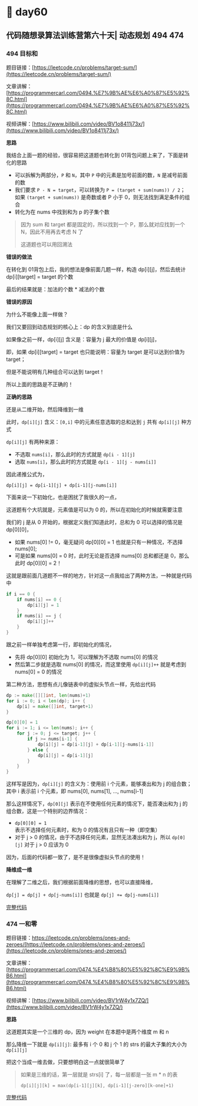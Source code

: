 # 🥳 day60

## 代码随想录算法训练营第六十天| 动态规划 494 474

### 494 目标和

题目链接：[https://leetcode.cn/problems/target-sum/](https://leetcode.cn/problems/target-sum/)

文章讲解：[https://programmercarl.com/0494.%E7%9B%AE%E6%A0%87%E5%92%8C.html](https://programmercarl.com/0494.%E7%9B%AE%E6%A0%87%E5%92%8C.html)

视频讲解：[https://www.bilibili.com/video/BV1o8411j73x/](https://www.bilibili.com/video/BV1o8411j73x/)

**思路**

我结合上面一题的经验，很容易把这道题也转化到 01背包问题上来了，下面是转化的思路

* 可以拆解为两部分，`P` 和 `N`，其中 `P` 中的元素是加号前面的数，`N` 是减号前面的数
* 我们要求 `P - N = target`，可以转换为 `P = (target + sum(nums)) / 2`； 如果 `(target + sum(nums))` 是奇数或者 P 小于 0，则无法找到满足条件的组合
* 转化为在 nums 中找到和为 p 的子集个数

> 因为 sum 和 target 都是固定的，所以找到一个 P，那么就对应找到一个 N，因此不用再去考虑 N 了
>
> 这道题也可以用回溯法

**错误的做法**

在转化到 01背包上后，我的想法是像前面几题一样，构造 dp\[i]\[j]，然后去统计 dp\[i]\[target] = target 的个数

最后的结果就是：加法的个数 \* 减法的个数

**错误的原因**

为什么不能像上面一样做？

我们又要回到动态规划的核心上：dp 的含义到底是什么

如果像之前一样，dp\[i]\[j] 含义是：容量为 j 最大的价值是 dp\[i]\[j]，

即，如果 dp\[i]\[target] = target 也只能说明：容量为 target 是可以达到价值为 target；

但是不能说明有几种组合可以达到 target！

所以上面的思路是不正确的！

**正确的思路**

还是从二维开始，然后降维到一维

此时，`dp[i][j]` 含义：`[0,i]` 中的元素任意选取的总和达到 `j` 共有 `dp[i][j]` 种方式

`dp[i][j]` 有两种来源：

* 不选取 `nums[i]`，那么此时的方式就是 `dp[i - 1][j]`
* 选取 `nums[i]`，那么此时的方式就是 `dp[i - 1][j - nums[i]]`

因此递推公式为，

`dp[i][j] = dp[i-1][j] + dp[i-1][j-nums[i]]`

下面来说一下初始化，也是困扰了我很久的一点，

这道题有个大坑就是，元素值是可以为 0 的，所以在初始化的时候就需要注意

我们的 j 是从 0 开始的，根据定义我们知道此时，总和为 0 可以选择的情况是 dp\[0]\[0]，

* 如果 nums\[0] != 0，毫无疑问 dp\[0]\[0] = 1 也就是只有一种情况，不选择 nums\[0];
* 可是如果 nums\[0] = 0 时，此时无论是否选择 nums\[0] 总和都还是 0，那么此时 dp\[0]\[0] = 2！

这就是跟前面几道题不一样的地方，针对这一点我给出了两种方法，一种就是代码中

```go
if i == 0 {
    if nums[i] == 0 {
        dp[i][j] = 1
    }
    if nums[i] == j {
        dp[i][j]++
    }
}
```

跟之前一样单独考虑第一行，即初始化的情况，

* 先将 dp\[0]\[0] 初始化为 1，可以理解为不选取 nums\[0] 的情况
* 然后第二步就是选取 nums\[0] 的情况，而这里使用 `dp[i][j]++` 就是考虑到 nums\[0] = 0 的情况

第二种方法，思想有点儿像链表中的虚拟头节点一样，先给出代码

```go
dp := make([][]int, len(nums)+1)
for i := 0; i < len(dp); i++ {
    dp[i] = make([]int, target+1)
}

dp[0][0] = 1
for i := 1; i <= len(nums); i++ {
    for j := 0; j <= target; j++ {
        if j >= nums[i-1] {
            dp[i][j] = dp[i-1][j] + dp[i-1][j-nums[i-1]]
        } else {
            dp[i][j] = dp[i-1][j]
        }
    }
}
```

这样写是因为，`dp[i][j]` 的含义为：使用前 i 个元素，能够凑出和为 j 的组合数； 其中 i 表示前 i 个元素，即 nums\[0], nums\[1], ..., nums\[i-1]

那么这样情况下，`dp[0][j]` 表示在不使用任何元素的情况下，能否凑出和为 j 的组合数，这是一个特别的边界情况：

* `dp[0][0] = 1` 表示不选择任何元素时，和为 0 的情况有且只有一种（即空集）
* 对于 j > 0 的情况，由于不选择任何元素，显然无法凑出和为 j，所以 `dp[0][j]` 对于 j > 0 应该为 0

因为，后面的代码都一致了，是不是很像虚拟头节点的使用！

**降维成一维**

在理解了二维之后，我们根据前面降维的思想，也可以直接降维，

`dp[j] = dp[j] + dp[j-nums[i]]` 也就是 `dp[j] += dp[j-nums[i]]`

[完整代码](https://github.com/hd2yao/leetcode/tree/master/training/day60/0494\_target\_sum.go)

### 474 一和零

题目链接：https://leetcode.cn/problems/ones-and-zeroes/[https://leetcode.cn/problems/ones-and-zeroes/](https://leetcode.cn/problems/ones-and-zeroes/)

文章讲解：[https://programmercarl.com/0474.%E4%B8%80%E5%92%8C%E9%9B%B6.html](https://programmercarl.com/0474.%E4%B8%80%E5%92%8C%E9%9B%B6.html)

视频讲解：[https://www.bilibili.com/video/BV1rW4y1x7ZQ/](https://www.bilibili.com/video/BV1rW4y1x7ZQ/)

**思路**

这道题其实是一个三维的 dp，因为 weight 在本题中是两个维度 m 和 n

那么降维一下就是 `dp[i][j]`: 最多有 i 个 0 和 j 个 1 的 strs 的最大子集的大小为 `dp[i][j]`

把这个当成一维去做，只要想明白这一点就很简单了

> 如果是三维的话，第一层就是 strs\[i] 了，每一层都是一张 m \* n 的表
>
> `dp[i][j][k] = max(dp[i-1][j][k], dp[i-1][j-zero][k-one]+1)`

[完整代码](https://github.com/hd2yao/leetcode/tree/master/training/day60/0474\_ones\_and\_zeroes.go)
